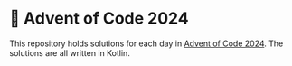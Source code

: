 # 🎄 Advent of Code 2024

This repository holds solutions for each day in [Advent of Code 2024](https://adventofcode.com/2024/). The solutions are all written in Kotlin.
